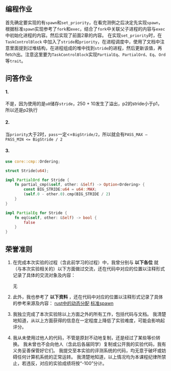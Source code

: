 ## 编程作业
首先确定要实现的有`spawn`和`set_priority`，在看完测例之后决定先实现`spawn`，根据标准`spawn`实现参考了`fork`和`exec`，结合了`fork`中关联父子进程的内容与`exec`中初始化进程的内容。然后实现了前面2章的内容。
在实现`set_priority`时，在`TaskControlBlock` 中加入了`stride`和`priority`，在进程调度中，使用了文档中注意里面提到过堆结构，在进程组成的堆中找到`stride`的进程，然后更新该值，再fetch出。注意这里要为`TaskControlBlock`实现`PartialEq`、`PartialOrd`、`Eq`、`Ord`等`trait`。



## 问答作业
#### 1.
不是，因为使用的是`u8`储存`stride`，250 + 10发生了溢出，p2的stride小于p1，所以还是p2执行

#### 2.
当`priority`大于2时，`pass`一定<=`BigStride/2`，所以就会有`PASS_MAX – PASS_MIN <= BigStride / 2`

#### 3.
~~~rust
use core::cmp::Ordering;

struct Stride(u64);

impl PartialOrd for Stride {
    fn partial_cmp(&self, other: &Self) -> Option<Ordering> {
        const BIG_STRIDE:u64 = u64::MAX;
	    (self.0 - other.0).cmp(BIG_STRIDE / 2)
    }
}

impl PartialEq for Stride {
    fn eq(&self, other: &Self) -> bool {
        false
    }
}

~~~


## 荣誉准则

1.  在完成本次实验的过程（含此前学习的过程）中，我曾分别与 **以下各位** 就（与本次实验相关的）以下方面做过交流，还在代码中对应的位置以注释形式记录了具体的交流对象及内容：
    
	无
    
2.  此外，我也参考了 **以下资料** ，还在代码中对应的位置以注释形式记录了具体的参考来源及内容：
	[rust中的动态分配](http://rcore-os.cn/rCore-Tutorial-Book-v3/chapter4/1rust-dynamic-allocation.html)
	[标准spawn](https://man7.org/linux/man-pages/man3/posix_spawn.3.html)

3. 我独立完成了本次实验除以上方面之外的所有工作，包括代码与文档。 我清楚地知道，从以上方面获得的信息在一定程度上降低了实验难度，可能会影响起评分。

4. 我从未使用过他人的代码，不管是原封不动地复制，还是经过了某些等价转换。 我未曾也不会向他人（含此后各届同学）复制或公开我的实验代码，我有义务妥善保管好它们。 我提交至本实验的评测系统的代码，均无意于破坏或妨碍任何计算机系统的正常运转。 我清楚地知道，以上情况均为本课程纪律所禁止，若违反，对应的实验成绩将按“-100”分计。